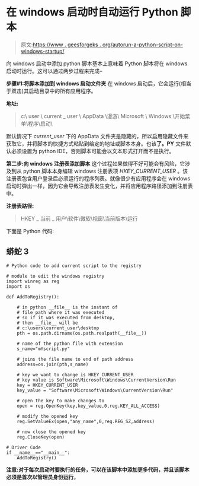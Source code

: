 # 在 windows 启动时自动运行 Python 脚本

> 原文:[https://www . geesforgeks . org/autorun-a-python-script-on-windows-startup/](https://www.geeksforgeeks.org/autorun-a-python-script-on-windows-startup/)

向 windows 启动中添加 python 脚本基本上意味着 Python 脚本将在 windows 启动时运行。这可以通过两步过程来完成–

**步骤#1:将脚本添加到 windows 启动文件夹**
在 windows 启动后，它会运行(相当于双击)其启动目录中的所有应用程序。

**地址:**

> c:\ user \ current _ user \ AppData \漫游\ Microsoft \ Windows \开始菜单\程序\启动\

默认情况下 *current_user* 下的 AppData 文件夹是隐藏的，所以启用隐藏文件来获取它，并将脚本的快捷方式粘贴到给定的地址或脚本本身。也该**了。PY** 文件默认必须设置为 python IDE，否则脚本可能会以文本形式打开而不是执行。

**第二步:向 windows 注册表添加脚本**
这个过程如果做得不好可能会有风险，它涉及到从 python 脚本本身编辑 windows 注册表项 *HKEY_CURRENT_USER* 。该注册表包含用户登录后必须运行的程序列表。就像很少有应用程序会在 windows 启动时弹出一样，因为它会导致注册表发生变化，并将应用程序路径添加到注册表中。

**注册表路径:**

> HKEY _ 当前 _ 用户\软件\微软\视窗\当前版本\运行

下面是 Python 代码:

## 蟒蛇 3

```
# Python code to add current script to the registry

# module to edit the windows registry
import winreg as reg
import os            

def AddToRegistry():

    # in python __file__ is the instant of
    # file path where it was executed
    # so if it was executed from desktop,
    # then __file__ will be
    # c:\users\current_user\desktop
    pth = os.path.dirname(os.path.realpath(__file__))

    # name of the python file with extension
    s_name="mYscript.py"    

    # joins the file name to end of path address
    address=os.join(pth,s_name)

    # key we want to change is HKEY_CURRENT_USER
    # key value is Software\Microsoft\Windows\CurrentVersion\Run
    key = HKEY_CURRENT_USER
    key_value = "Software\Microsoft\Windows\CurrentVersion\Run"

    # open the key to make changes to
    open = reg.OpenKey(key,key_value,0,reg.KEY_ALL_ACCESS)

    # modify the opened key
    reg.SetValueEx(open,"any_name",0,reg.REG_SZ,address)

    # now close the opened key
    reg.CloseKey(open)

# Driver Code
if __name__=="__main__":
    AddToRegistry()
```

**注意:**对于每次启动时要执行的任务，可以在该脚本中添加更多代码，并且该脚本必须是**首次以管理员身份运行**。
